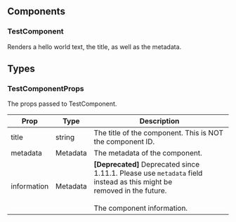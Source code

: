 ## Components

### TestComponent

Renders a hello world text, the title, as well as the metadata.

## Types

### TestComponentProps

The props passed to TestComponent.

| Prop | Type | Description |
| ---- | ---- | ----------- |
| title | string | The title of the component. This is NOT the component ID. |
| metadata | Metadata | The metadata of the component. |
| information | Metadata | **[Deprecated]** Deprecated since 1.11.1. Please use `metadata` field instead as this might be<br/>removed in the future.<br/><br/>The component information. |